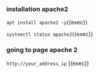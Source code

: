 
### installation apache2
`apt install apache2 -y`{{exec}}

`systemctl status apache2`{{exec}}



### going to page apache 2
`http://your_address_ip` 
{{exec}}

